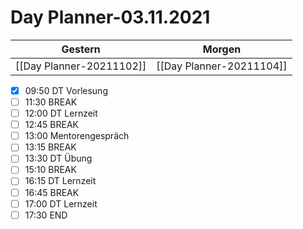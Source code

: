 
Day Planner-03.11.2021
======================
  
| Gestern | Morgen |  
| ------- | ------ |  
| [[Day Planner-20211102]] | [[Day Planner-20211104]] |  
- [x] 09:50 DT Vorlesung
- [ ] 11:30 BREAK
- [ ] 12:00 DT Lernzeit
- [ ] 12:45 BREAK
- [ ] 13:00 Mentorengespräch
- [ ] 13:15 BREAK
- [ ] 13:30 DT Übung
- [ ] 15:10 BREAK
- [ ] 16:15 DT Lernzeit
- [ ] 16:45 BREAK
- [ ] 17:00 DT Lernzeit
- [ ] 17:30 END